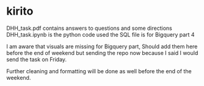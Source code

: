 # kirito
DHH_task.pdf contains answers to questions and some directions
DHH_task.ipynb is the python code used
the SQL file is for Bigquery part 4

I am aware that visuals are missing for Bigquery part, 
Should add them here before the end of weekend but sending the repo now because I said I would send the task on Friday.

Further cleaning and formatting will be done as well before the end of the weekend.
